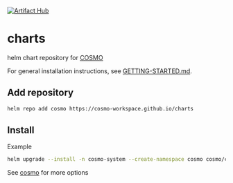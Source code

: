 [![Artifact Hub](https://img.shields.io/endpoint?url=https://artifacthub.io/badge/repository/cosmo)](https://artifacthub.io/packages/search?repo=cosmo)

# charts
helm chart repository for [COSMO](https://github.com/cosmo-workspace/cosmo/tree/main/charts)

For general installation instructions, see [GETTING-STARTED.md](https://github.com/cosmo-workspace/cosmo/blob/main/docs/GETTING-STARTED.md).

## Add repository

```sh
helm repo add cosmo https://cosmo-workspace.github.io/charts
```

## Install

Example

```sh
helm upgrade --install -n cosmo-system --create-namespace cosmo cosmo/cosmo --set domain=YOURDOMAIN.com
```

See [cosmo](https://github.com/cosmo-workspace/cosmo/tree/main/charts/cosmo) for more options

